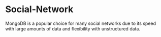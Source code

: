 # Social-Network

MongoDB is a popular choice for many social networks due to its speed with large amounts of data and flexibility with unstructured data. 
